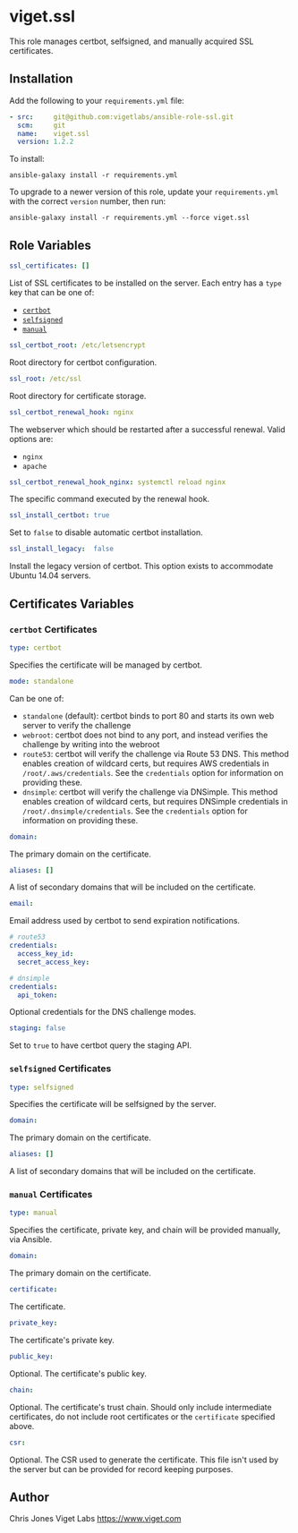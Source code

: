 viget.ssl
=========

This role manages certbot, selfsigned, and manually acquired SSL certificates.

Installation
------------

Add the following to your `requirements.yml` file:

```yaml
- src:     git@github.com:vigetlabs/ansible-role-ssl.git
  scm:     git
  name:    viget.ssl
  version: 1.2.2
```

To install:

```
ansible-galaxy install -r requirements.yml
```

To upgrade to a newer version of this role, update your `requirements.yml` with the correct `version` number, then run:

```
ansible-galaxy install -r requirements.yml --force viget.ssl
```

Role Variables
--------------

```yaml
ssl_certificates: []
```

List of SSL certificates to be installed on the server. Each entry has a `type` key that can be one of:

* [`certbot`](#certbot-certificates)
* [`selfsigned`](#certbot-certificates)
* [`manual`](#certbot-certificates)

```yaml
ssl_certbot_root: /etc/letsencrypt
```

Root directory for certbot configuration.

```yaml
ssl_root: /etc/ssl
```

Root directory for certificate storage.


```yaml
ssl_certbot_renewal_hook: nginx
```

The webserver which should be restarted after a successful renewal. Valid options are:

* `nginx`
* `apache`

```yaml
ssl_certbot_renewal_hook_nginx: systemctl reload nginx
```

The specific command executed by the renewal hook.

```yaml
ssl_install_certbot: true
```

Set to `false` to disable automatic certbot installation.

```yaml
ssl_install_legacy:  false
```

Install the legacy version of certbot. This option exists to accommodate Ubuntu 14.04 servers.


Certificates Variables
----------------------

### `certbot` Certificates

```yaml
type: certbot
```

Specifies the certificate will be managed by certbot.

```yaml
mode: standalone
```

Can be one of:

* `standalone` (default): certbot binds to port 80 and starts its own web server to verify the challenge
* `webroot`: certbot does not bind to any port, and instead verifies the challenge by writing into the webroot
* `route53`: certbot will verify the challenge via Route 53 DNS. This method enables creation of wildcard certs, but requires AWS credentials in `/root/.aws/credentials`. See the `credentials` option for information on providing these.
* `dnsimple`: certbot will verify the challenge via DNSimple. This method enables creation of wildcard certs, but requires DNSimple credentials in `/root/.dnsimple/credentials`. See the `credentials` option for information on providing these.

```yaml
domain:
```

The primary domain on the certificate.

```yaml
aliases: []
```

A list of secondary domains that will be included on the certificate.

```yaml
email:
```

Email address used by certbot to send expiration notifications.

```yaml
# route53
credentials:
  access_key_id:
  secret_access_key:

# dnsimple
credentials:
  api_token:
```

Optional credentials for the DNS challenge modes.

```yaml
staging: false
```

Set to `true` to have certbot query the staging API.


### `selfsigned` Certificates

```yaml
type: selfsigned
```

Specifies the certificate will be selfsigned by the server.

```yaml
domain:
```

The primary domain on the certificate.

```yaml
aliases: []
```

A list of secondary domains that will be included on the certificate.


### `manual` Certificates

```yaml
type: manual
```

Specifies the certificate, private key, and chain will be provided manually, via Ansible.

```yaml
domain:
```

The primary domain on the certificate.

```yaml
certificate:
```

The certificate.

```yaml
private_key:
```

The certificate's private key.

```yaml
public_key:
```

Optional. The certificate's public key.

```yaml
chain:
```

Optional. The certificate's trust chain. Should only include intermediate certificates, do not include root certificates or the `certificate` specified above.

```yaml
csr:
```

Optional. The CSR used to generate the certificate. This file isn't used by the server but can be provided for record keeping purposes.



Author
------

Chris Jones
Viget Labs
https://www.viget.com
